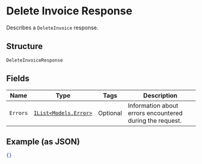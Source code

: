 
# Delete Invoice Response

Describes a `DeleteInvoice` response.

## Structure

`DeleteInvoiceResponse`

## Fields

| Name | Type | Tags | Description |
|  --- | --- | --- | --- |
| `Errors` | [`IList<Models.Error>`](/doc/models/error.md) | Optional | Information about errors encountered during the request. |

## Example (as JSON)

```json
{}
```

